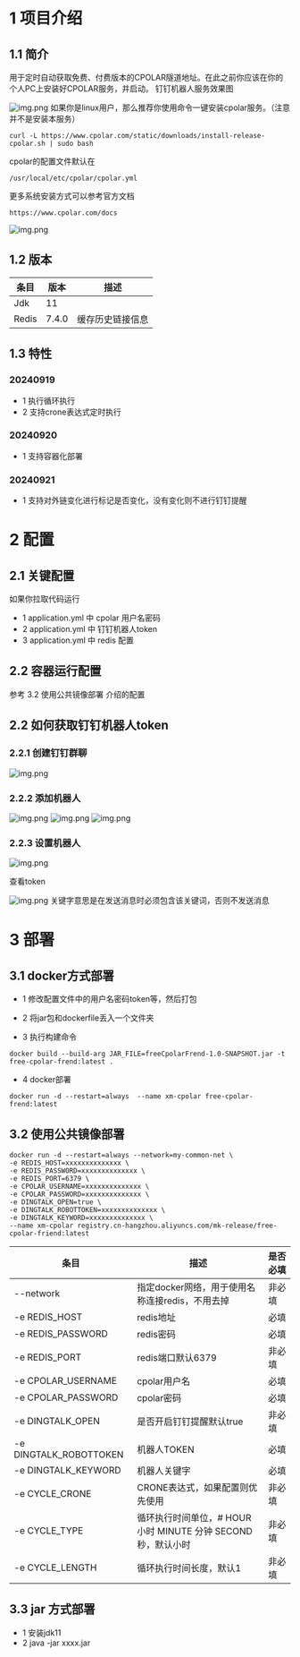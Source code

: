 # 1 项目介绍
## 1.1 简介
用于定时自动获取免费、付费版本的CPOLAR隧道地址。在此之前你应该在你的个人PC上安装好CPOLAR服务，并启动。
钉钉机器人服务效果图

![img.png](image/00效果图.png)
如果你是linux用户，那么推荐你使用命令一键安装cpolar服务。（注意并不是安装本服务）
```shell
curl -L https://www.cpolar.com/static/downloads/install-release-cpolar.sh | sudo bash
```
cpolar的配置文件默认在
```shell
/usr/local/etc/cpolar/cpolar.yml
```
更多系统安装方式可以参考官方文档
```shell
https://www.cpolar.com/docs
```
![img.png](image/07cpolar官网.png)

## 1.2 版本
| 条目    | 版本 | 描述       |
|-------|----|----------|
| Jdk   | 11 |          |
| Redis | 7.4.0 | 缓存历史链接信息 |

## 1.3 特性

### 20240919
- 1 执行循环执行
- 2 支持crone表达式定时执行
### 20240920
- 1 支持容器化部署
### 20240921
- 1 支持对外链变化进行标记是否变化，没有变化则不进行钉钉提醒

# 2 配置
## 2.1 关键配置
如果你拉取代码运行
- 1 application.yml 中 cpolar 用户名密码
- 2 application.yml 中 钉钉机器人token
- 3 application.yml 中 redis 配置
## 2.2 容器运行配置
参考 3.2 使用公共镜像部署 介绍的配置

## 2.2 如何获取钉钉机器人token
### 2.2.1 创建钉钉群聊
![img.png](image/01创建群.png)
### 2.2.2 添加机器人
![img.png](image/02群设置.png)
![img.png](image/03添加机器人.png)
![img.png](image/04选择机器人.png)
### 2.2.3 设置机器人
![img.png](image/05设置机器人.png)

查看token

![img.png](image/06查看机器人TOKEN.png)
关键字意思是在发送消息时必须包含该关键词，否则不发送消息
# 3 部署
## 3.1 docker方式部署
- 1 修改配置文件中的用户名密码token等，然后打包

- 2 将jar包和dockerfile丢入一个文件夹

- 3 执行构建命令
```shell
docker build --build-arg JAR_FILE=freeCpolarFrend-1.0-SNAPSHOT.jar -t free-cpolar-frend:latest .
```

- 4 docker部署
```shell
docker run -d --restart=always  --name xm-cpolar free-cpolar-frend:latest
```
## 3.2 使用公共镜像部署
```shell
docker run -d --restart=always --network=my-common-net \
-e REDIS_HOST=xxxxxxxxxxxxxx \
-e REDIS_PASSWORD=xxxxxxxxxxxxxx \
-e REDIS_PORT=6379 \
-e CPOLAR_USERNAME=xxxxxxxxxxxxxx \
-e CPOLAR_PASSWORD=xxxxxxxxxxxxxx \
-e DINGTALK_OPEN=true \
-e DINGTALK_ROBOTTOKEN=xxxxxxxxxxxxxx \
-e DINGTALK_KEYWORD=xxxxxxxxxxxxxx \
--name xm-cpolar registry.cn-hangzhou.aliyuncs.com/mk-release/free-cpolar-friend:latest  
```
| 条目    | 描述                                         | 是否必填 |
|-------|--------------------------------------------|------|
| --network   | 指定docker网络，用于使用名称连接redis，不用去掉              | 非必填  |
|-e REDIS_HOST| redis地址                                    | 必填   |
|-e REDIS_PASSWORD| redis密码                                    | 必填     |
|-e REDIS_PORT| redis端口默认6379                              | 非必填  |
|-e CPOLAR_USERNAME| cpolar用户名                                  |必填 |
|-e CPOLAR_PASSWORD| cpolar密码                                   |必填    |
|-e DINGTALK_OPEN| 是否开启钉钉提醒默认true                             |非必填 |
|-e DINGTALK_ROBOTTOKEN| 机器人TOKEN                                   |必填 |
|-e DINGTALK_KEYWORD| 机器人关键字                                     |必填 |
|-e CYCLE_CRONE| CRONE表达式，如果配置则优先使用                         |非必填 |
|-e CYCLE_TYPE| 循环执行时间单位，# HOUR 小时 MINUTE 分钟 SECOND 秒，默认小时 |非必填 |
|-e CYCLE_LENGTH| 循环执行时间长度，默认1                               |非必填 |

## 3.3 jar 方式部署
- 1  安装jdk11
- 2  java -jar xxxx.jar